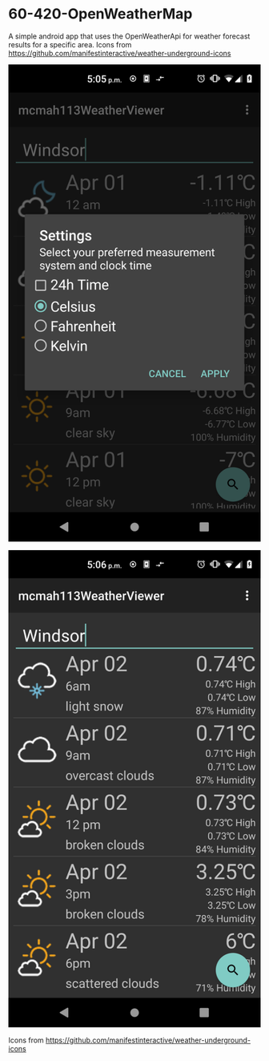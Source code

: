 # 60-420-OpenWeatherMap
A simple android app that uses the OpenWeatherApi for weather forecast results for a specific area. Icons from https://github.com/manifestinteractive/weather-underground-icons

![Alt text](/screenshots/1.png?raw=true "Screenshot 1")

![Alt text](/screenshots/2.png?raw=true "Screenshot 2")

Icons from https://github.com/manifestinteractive/weather-underground-icons
